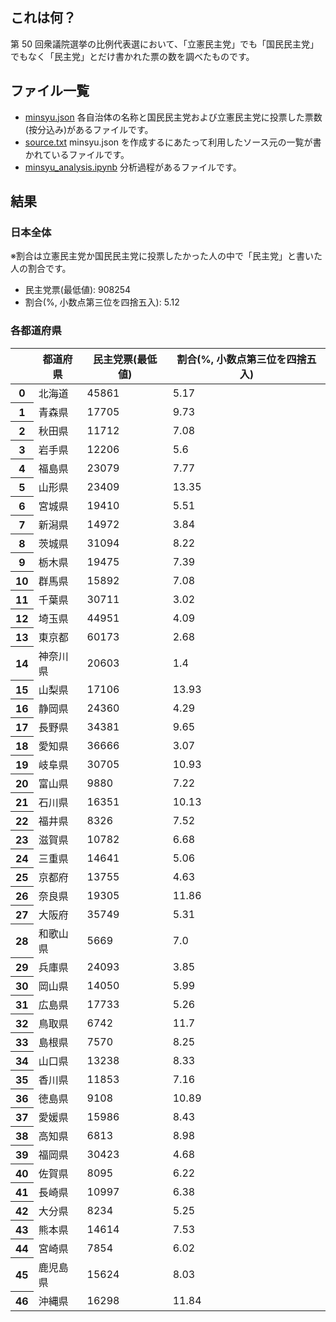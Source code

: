 ## これは何？

第 50 回衆議院選挙の比例代表選において、「立憲民主党」でも「国民民主党」でもなく「民主党」とだけ書かれた票の数を調べたものです。

## ファイル一覧

- [minsyu.json](https://github.com/akahoshi1421/minsyu-analysis/blob/main/minsyu.json) 各自治体の名称と国民民主党および立憲民主党に投票した票数(按分込み)があるファイルです。
- [source.txt](https://github.com/akahoshi1421/minsyu-analysis/blob/main/source.txt) minsyu.json を作成するにあたって利用したソース元の一覧が書かれているファイルです。
- [minsyu_analysis.ipynb](https://github.com/akahoshi1421/minsyu-analysis/blob/main/minsyu_analysis.ipynb) 分析過程があるファイルです。

## 結果

### 日本全体

※割合は立憲民主党か国民民主党に投票したかった人の中で「民主党」と書いた人の割合です。

- 民主党票(最低値): 908254
- 割合(%, 小数点第三位を四捨五入): 5.12

### 各都道府県

<table>
  <thead>
    <tr>
      <th></th>
      <th>都道府県</th>
      <th>民主党票(最低値)</th>
      <th>割合(%, 小数点第三位を四捨五入)</th>
    </tr>
  </thead>
  <tbody>
    <tr>
      <th>0</th>
      <td>北海道</td>
      <td>45861</td>
      <td>5.17</td>
    </tr>
    <tr>
      <th>1</th>
      <td>青森県</td>
      <td>17705</td>
      <td>9.73</td>
    </tr>
    <tr>
      <th>2</th>
      <td>秋田県</td>
      <td>11712</td>
      <td>7.08</td>
    </tr>
    <tr>
      <th>3</th>
      <td>岩手県</td>
      <td>12206</td>
      <td>5.6</td>
    </tr>
    <tr>
      <th>4</th>
      <td>福島県</td>
      <td>23079</td>
      <td>7.77</td>
    </tr>
    <tr>
      <th>5</th>
      <td>山形県</td>
      <td>23409</td>
      <td>13.35</td>
    </tr>
    <tr>
      <th>6</th>
      <td>宮城県</td>
      <td>19410</td>
      <td>5.51</td>
    </tr>
    <tr>
      <th>7</th>
      <td>新潟県</td>
      <td>14972</td>
      <td>3.84</td>
    </tr>
    <tr>
      <th>8</th>
      <td>茨城県</td>
      <td>31094</td>
      <td>8.22</td>
    </tr>
    <tr>
      <th>9</th>
      <td>栃木県</td>
      <td>19475</td>
      <td>7.39</td>
    </tr>
    <tr>
      <th>10</th>
      <td>群馬県</td>
      <td>15892</td>
      <td>7.08</td>
    </tr>
    <tr>
      <th>11</th>
      <td>千葉県</td>
      <td>30711</td>
      <td>3.02</td>
    </tr>
    <tr>
      <th>12</th>
      <td>埼玉県</td>
      <td>44951</td>
      <td>4.09</td>
    </tr>
    <tr>
      <th>13</th>
      <td>東京都</td>
      <td>60173</td>
      <td>2.68</td>
    </tr>
    <tr>
      <th>14</th>
      <td>神奈川県</td>
      <td>20603</td>
      <td>1.4</td>
    </tr>
    <tr>
      <th>15</th>
      <td>山梨県</td>
      <td>17106</td>
      <td>13.93</td>
    </tr>
    <tr>
      <th>16</th>
      <td>静岡県</td>
      <td>24360</td>
      <td>4.29</td>
    </tr>
    <tr>
      <th>17</th>
      <td>長野県</td>
      <td>34381</td>
      <td>9.65</td>
    </tr>
    <tr>
      <th>18</th>
      <td>愛知県</td>
      <td>36666</td>
      <td>3.07</td>
    </tr>
    <tr>
      <th>19</th>
      <td>岐阜県</td>
      <td>30705</td>
      <td>10.93</td>
    </tr>
    <tr>
      <th>20</th>
      <td>富山県</td>
      <td>9880</td>
      <td>7.22</td>
    </tr>
    <tr>
      <th>21</th>
      <td>石川県</td>
      <td>16351</td>
      <td>10.13</td>
    </tr>
    <tr>
      <th>22</th>
      <td>福井県</td>
      <td>8326</td>
      <td>7.52</td>
    </tr>
    <tr>
      <th>23</th>
      <td>滋賀県</td>
      <td>10782</td>
      <td>6.68</td>
    </tr>
    <tr>
      <th>24</th>
      <td>三重県</td>
      <td>14641</td>
      <td>5.06</td>
    </tr>
    <tr>
      <th>25</th>
      <td>京都府</td>
      <td>13755</td>
      <td>4.63</td>
    </tr>
    <tr>
      <th>26</th>
      <td>奈良県</td>
      <td>19305</td>
      <td>11.86</td>
    </tr>
    <tr>
      <th>27</th>
      <td>大阪府</td>
      <td>35749</td>
      <td>5.31</td>
    </tr>
    <tr>
      <th>28</th>
      <td>和歌山県</td>
      <td>5669</td>
      <td>7.0</td>
    </tr>
    <tr>
      <th>29</th>
      <td>兵庫県</td>
      <td>24093</td>
      <td>3.85</td>
    </tr>
    <tr>
      <th>30</th>
      <td>岡山県</td>
      <td>14050</td>
      <td>5.99</td>
    </tr>
    <tr>
      <th>31</th>
      <td>広島県</td>
      <td>17733</td>
      <td>5.26</td>
    </tr>
    <tr>
      <th>32</th>
      <td>鳥取県</td>
      <td>6742</td>
      <td>11.7</td>
    </tr>
    <tr>
      <th>33</th>
      <td>島根県</td>
      <td>7570</td>
      <td>8.25</td>
    </tr>
    <tr>
      <th>34</th>
      <td>山口県</td>
      <td>13238</td>
      <td>8.33</td>
    </tr>
    <tr>
      <th>35</th>
      <td>香川県</td>
      <td>11853</td>
      <td>7.16</td>
    </tr>
    <tr>
      <th>36</th>
      <td>徳島県</td>
      <td>9108</td>
      <td>10.89</td>
    </tr>
    <tr>
      <th>37</th>
      <td>愛媛県</td>
      <td>15986</td>
      <td>8.43</td>
    </tr>
    <tr>
      <th>38</th>
      <td>高知県</td>
      <td>6813</td>
      <td>8.98</td>
    </tr>
    <tr>
      <th>39</th>
      <td>福岡県</td>
      <td>30423</td>
      <td>4.68</td>
    </tr>
    <tr>
      <th>40</th>
      <td>佐賀県</td>
      <td>8095</td>
      <td>6.22</td>
    </tr>
    <tr>
      <th>41</th>
      <td>長崎県</td>
      <td>10997</td>
      <td>6.38</td>
    </tr>
    <tr>
      <th>42</th>
      <td>大分県</td>
      <td>8234</td>
      <td>5.25</td>
    </tr>
    <tr>
      <th>43</th>
      <td>熊本県</td>
      <td>14614</td>
      <td>7.53</td>
    </tr>
    <tr>
      <th>44</th>
      <td>宮崎県</td>
      <td>7854</td>
      <td>6.02</td>
    </tr>
    <tr>
      <th>45</th>
      <td>鹿児島県</td>
      <td>15624</td>
      <td>8.03</td>
    </tr>
    <tr>
      <th>46</th>
      <td>沖縄県</td>
      <td>16298</td>
      <td>11.84</td>
    </tr>
  </tbody>
</table>
